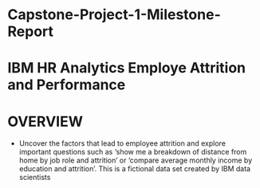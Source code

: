 # Capstone-Project-1-Milestone-Report
# IBM HR Analytics Employe Attrition and Performance

# OVERVIEW
- Uncover the factors that lead to employee attrition and explore important questions such as ‘show me a breakdown of distance from home by job role and attrition’ or ‘compare average monthly income by education and attrition’. This is a fictional data set created by IBM data scientists
